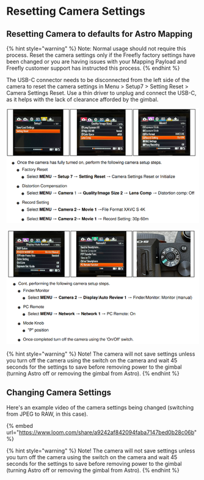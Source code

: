 # Resetting Camera Settings

## **Resetting Camera to defaults for Astro Mapping**

{% hint style="warning" %}
Note: Normal usage should not require this process. Reset the camera settings only if the Freefly factory settings have been changed or you are having issues with your Mapping Payload and Freefly customer support has instructed this process.
{% endhint %}

The USB-C connector needs to be disconnected from the left side of the camera to reset the camera settings in Menu > Setup7 > Setting Reset > Camera Settings Reset. Use a thin driver to unplug and connect the USB-C, as it helps with the lack of clearance afforded by the gimbal.

![](<../../../.gitbook/assets/Mouse Highlight Overlay 2022-05-18 16.26.15.png>)

![](<../../../.gitbook/assets/Mouse Highlight Overlay 2022-05-18 16.26.40.png>)

{% hint style="warning" %}
Note! The camera will not save settings unless you turn off the camera using the switch on the camera and wait 45 seconds for the settings to save before removing power to the gimbal (turning Astro off or removing the gimbal from Astro).
{% endhint %}





## Changing Camera Settings

Here's an example video of the camera settings being changed (switching from JPEG to RAW, in this case).&#x20;

{% embed url="https://www.loom.com/share/a9242af842094faba7147bed0b28c06b" %}

{% hint style="warning" %}
Note! The camera will not save settings unless you turn off the camera using the switch on the camera and wait 45 seconds for the settings to save before removing power to the gimbal (turning Astro off or removing the gimbal from Astro).
{% endhint %}

